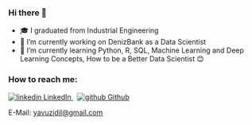 ### Hi there 👋

- :mortar_board: I graduated from Industrial Engineering
- 🔭 I’m currently working on DenizBank as a Data Scientist
- 🌱 I’m currently learning Python, R, SQL, Machine Learning and Deep Learning Concepts, How to be a Better Data Scientist :blush:

### How to reach me:

<p>
  <a href="https://www.linkedin.com/in/idil-yavuz-aydın/" rel="nofollow noreferrer">
    <img src="https://i.stack.imgur.com/gVE0j.png" alt="linkedin"> LinkedIn
  </a> &nbsp; 
  <a href="https://github.com/TyrannuSavana" rel="nofollow noreferrer">
    <img src="https://i.stack.imgur.com/tskMh.png" alt="github"> Github
  </a>
</p>
  
E-Mail: yavuzidil@gmail.com


